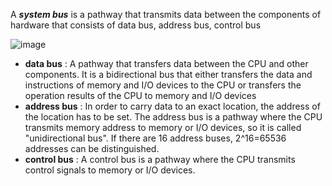 A ***system bus*** is a pathway that transmits data between the components of hardware that consists of data bus, address bus, control bus

![image](https://user-images.githubusercontent.com/67142421/176787286-3282d915-5840-4a2a-8759-2577fa50ff02.png)

* **data bus** : A pathway that transfers data between the CPU and other components. 
  It is a bidirectional bus that either transfers the data and instructions of memory and I/O devices to the CPU or
  transfers the operation results of the CPU to memory and I/O devices
* **address bus** : In order to carry data to an exact location, the address of the location has to be set.
  The address bus is a pathway where the CPU transmits memory address to memory or I/O devices, so it is called "unidirectional bus".
  If there are 16 address buses, 2^16=65536 addresses can be distinguished.
* **control bus** : A control bus is a pathway where the CPU transmits control signals to memory or I/O devices.
